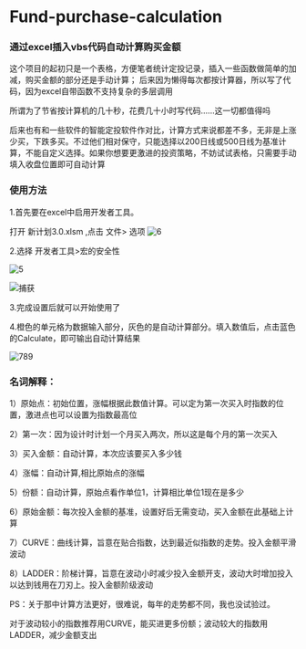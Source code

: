 # Fund-purchase-calculation
### 通过excel插入vbs代码自动计算购买金额

这个项目的起初只是一个表格，方便笔者统计定投记录，插入一些函数做简单的加减，购买金额的部分还是手动计算；
后来因为懒得每次都按计算器，所以写了代码，因为excel自带函数不支持复杂的多层调用

所谓为了节省按计算机的几十秒，花费几十小时写代码......这一切都值得吗

后来也有和一些软件的智能定投软件作对比，计算方式来说都差不多，无非是上涨少买，下跌多买。不过他们相对保守，只能选择以200日线或500日线为基准计算，不能自定义选择。如果你想要更激进的投资策略，不妨试试表格，只需要手动填入收盘位置即可自动计算


### 使用方法

1.首先要在excel中启用开发者工具。

打开 新计划3.0.xlsm ,点击 文件> 选项
![6](https://user-images.githubusercontent.com/59044398/166092236-df1de076-f7fe-4e17-9656-5da7d3a38464.PNG)

2.选择 开发者工具>宏的安全性

![5](https://user-images.githubusercontent.com/59044398/166092205-8a51c37a-1a1d-4076-a397-947854397031.PNG)

![捕获](https://user-images.githubusercontent.com/59044398/166092092-4a500a51-693a-4b98-90cd-dd9cc80d9692.PNG)



3.完成设置后就可以开始使用了

4.橙色的单元格为数据输入部分，灰色的是自动计算部分。填入数值后，点击蓝色的Calculate，即可输出自动计算结果

![789](https://user-images.githubusercontent.com/59044398/166094095-0a1f7cd0-f7bc-410a-aacd-3e2f26538802.PNG)


### 名词解释：

1）原始点：初始位置，涨幅根据此数值计算。可以定为第一次买入时指数的位置，激进点也可以设置为指数最高位

2）第一次：因为设计时计划一个月买入两次，所以这是每个月的第一次买入

3）买入金额：自动计算，本次应该要买入多少钱

4）涨幅：自动计算,相比原始点的涨幅

5）份额：自动计算，原始点看作单位1，计算相比单位1现在是多少

6）原始金额：每次投入金额的基准，设置好后无需变动，买入金额在此基础上计算

7）CURVE：曲线计算，旨意在贴合指数，达到最近似指数的走势。投入金额平滑波动

8）LADDER：阶梯计算，旨意在波动小时减少投入金额开支，波动大时增加投入以达到钱用在刀刃上。投入金额阶级波动

PS：关于那中计算方法更好，很难说，每年的走势都不同，我也没试验过。

对于波动较小的指数推荐用CURVE，能买进更多份额；波动较大的指数用LADDER，减少金额支出

